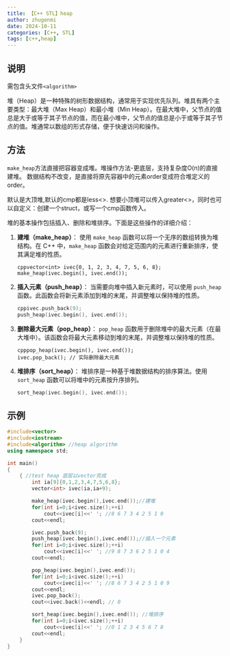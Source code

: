 ```yaml
---
title: 【C++ STL】heap
author: zhugenmi
date: 2024-10-11 
categories: [C++, STL]
tags: [c++,heap]
---
```

## 说明

需包含头文件`<algorithm>`

堆（Heap）是一种特殊的树形数据结构，通常用于实现优先队列。堆具有两个主要类型：最大堆（Max Heap）和最小堆（Min Heap）。在最大堆中，父节点的值总是大于或等于其子节点的值，而在最小堆中，父节点的值总是小于或等于其子节点的值。堆通常以数组的形式存储，便于快速访问和操作。

## 方法

`make_heap`方法直接把容器变成堆。堆操作方法-更底层，支持复杂度O(n)的直接建堆。 数据结构不改变，是直接将原先容器中的元素order变成符合堆定义的order。

默认是大顶堆,默认的cmp都是less<>. 想要小顶堆可以传入greater<>，同时也可以自定义：创建一个struct，或写一个cmp函数传入。

堆的基本操作包括插入、删除和堆排序。下面是这些操作的详细介绍：

1. **建堆（make_heap）**： 使用 `make_heap` 函数可以将一个无序的数组转换为堆结构。在 C++ 中，`make_heap` 函数会对给定范围内的元素进行重新排序，使其满足堆的性质。

   ```
   cppvector<int> ivec{0, 1, 2, 3, 4, 7, 5, 6, 8};
   make_heap(ivec.begin(), ivec.end());
   ```

2. **插入元素（push_heap）**： 当需要向堆中插入新元素时，可以使用 `push_heap` 函数。此函数会将新元素添加到堆的末尾，并调整堆以保持堆的性质。

   ```c++
   cppivec.push_back(9);
   push_heap(ivec.begin(), ivec.end());
   ```

3. **删除最大元素（pop_heap）**： `pop_heap` 函数用于删除堆中的最大元素（在最大堆中）。该函数会将最大元素移动到堆的末尾，并调整堆以保持堆的性质。

   ```
   cpppop_heap(ivec.begin(), ivec.end());
   ivec.pop_back(); // 实际删除最大元素
   ```

4. **堆排序（sort_heap）**： 堆排序是一种基于堆数据结构的排序算法。使用 `sort_heap` 函数可以将堆中的元素按升序排列。

   ```C++
   sort_heap(ivec.begin(), ivec.end());
   ```

## 示例

```cpp
#include<vector>
#include<iostream>
#include<algorithm> //heap algorithm
using namespace std;

int main()
{
    { //test heap 底层以vector完成
        int ia[9]{0,1,2,3,4,7,5,6,8};
        vector<int> ivec(ia,ia+9);

        make_heap(ivec.begin(),ivec.end());//建堆
        for(int i=0;i<ivec.size();++i)
            cout<<ivec[i]<<' '; //8 6 7 3 4 2 5 1 0
        cout<<endl;

        ivec.push_back(9);
        push_heap(ivec.begin(),ivec.end());//插入一个元素
        for(int i=0;i<ivec.size();++i)
            cout<<ivec[i]<<' '; //9 8 7 3 6 2 5 1 0 4
        cout<<endl;

        pop_heap(ivec.begin(),ivec.end());
        for(int i=0;i<ivec.size();++i)
            cout<<ivec[i]<<' '; //8 6 7 3 4 2 5 1 0 9
        cout<<endl;
        ivec.pop_back();
        cout<<ivec.back()<<endl; // 0

        sort_heap(ivec.begin(),ivec.end()); //堆排序
        for(int i=0;i<ivec.size();++i)
            cout<<ivec[i]<<' '; //0 1 2 3 4 5 6 7 8
        cout<<endl;
    }
}
```

